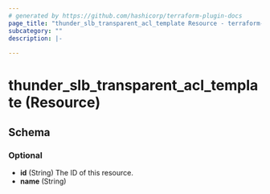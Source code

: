 ```yaml
---
# generated by https://github.com/hashicorp/terraform-plugin-docs
page_title: "thunder_slb_transparent_acl_template Resource - terraform-provider-thunder"
subcategory: ""
description: |-
  
---
```


# thunder_slb_transparent_acl_template (Resource)





<!-- schema generated by tfplugindocs -->
## Schema

### Optional

- **id** (String) The ID of this resource.
- **name** (String)


